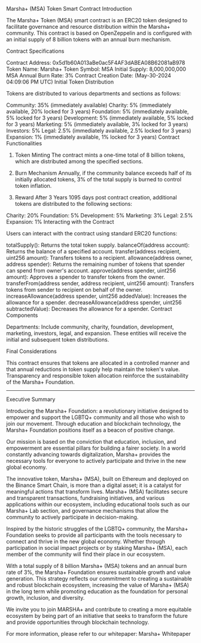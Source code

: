Marsha+ (MSA) Token Smart Contract
Introduction

The Marsha+ Token (MSA) smart contract is an ERC20 token designed to facilitate governance and resource distribution within the Marsha+ community. This contract is based on OpenZeppelin and is configured with an initial supply of 8 billion tokens with an annual burn mechanism.

Contract Specifications

Contract Address: 0x5d1b60A013aBe0ac5F4AF3dABEA08B62081aB978
Token Name: Marsha+
Token Symbol: MSA
Initial Supply: 8,000,000,000 MSA
Annual Burn Rate: 3%
Contract Creation Date: (May-30-2024 04:09:06 PM UTC)
Initial Token Distribution

Tokens are distributed to various departments and sections as follows:

Community: 35% (immediately available)
Charity: 5% (immediately available, 20% locked for 3 years)
Foundation: 5% (immediately available, 5% locked for 3 years)
Development: 5% (immediately available, 5% locked for 3 years)
Marketing: 5% (immediately available, 3% locked for 3 years)
Investors: 5%
Legal: 2.5% (immediately available, 2.5% locked for 3 years)
Expansion: 1% (immediately available, 1% locked for 3 years)
Contract Functionalities

1. Token Minting
The contract mints a one-time total of 8 billion tokens, which are distributed among the specified sections.

2. Burn Mechanism
Annually, if the community balance exceeds half of its initially allocated tokens, 3% of the total supply is burned to control token inflation.

3. Reward After 3 Years
1095 days post contract creation, additional tokens are distributed to the following sections:

Charity: 20%
Foundation: 5%
Development: 5%
Marketing: 3%
Legal: 2.5%
Expansion: 1%
Interacting with the Contract

Users can interact with the contract using standard ERC20 functions:

totalSupply(): Returns the total token supply.
balanceOf(address account): Returns the balance of a specified account.
transfer(address recipient, uint256 amount): Transfers tokens to a recipient.
allowance(address owner, address spender): Returns the remaining number of tokens that spender can spend from owner's account.
approve(address spender, uint256 amount): Approves a spender to transfer tokens from the owner.
transferFrom(address sender, address recipient, uint256 amount): Transfers tokens from sender to recipient on behalf of the owner.
increaseAllowance(address spender, uint256 addedValue): Increases the allowance for a spender.
decreaseAllowance(address spender, uint256 subtractedValue): Decreases the allowance for a spender.
Contract Components

Departments: Include community, charity, foundation, development, marketing, investors, legal, and expansion. These entities will receive the initial and subsequent token distributions.

Final Considerations

This contract ensures that tokens are allocated in a controlled manner and that annual reductions in token supply help maintain the token's value. Transparency and responsible token allocation reinforce the sustainability of the Marsha+ Foundation.


-----------------

Executive Summary

Introducing the Marsha+ Foundation: a revolutionary initiative designed to empower and support the LGBTQ+ community and all those who wish to join our movement. Through education and blockchain technology, the Marsha+ Foundation positions itself as a beacon of positive change.

Our mission is based on the conviction that education, inclusion, and empowerment are essential pillars for building a fairer society. In a world constantly advancing towards digitalization, Marsha+ provides the necessary tools for everyone to actively participate and thrive in the new global economy.

The innovative token, Marsha+ (MSA), built on Ethereum and deployed on the Binance Smart Chain, is more than a digital asset; it is a catalyst for meaningful actions that transform lives. Marsha+ (MSA) facilitates secure and transparent transactions, fundraising initiatives, and various applications within our ecosystem, including educational tools such as our Marsha+ Lab section, and governance mechanisms that allow the community to actively participate in decision-making.

Inspired by the historic struggles of the LGBTQ+ community, the Marsha+ Foundation seeks to provide all participants with the tools necessary to connect and thrive in the new global economy. Whether through participation in social impact projects or by staking Marsha+ (MSA), each member of the community will find their place in our ecosystem.

With a total supply of 8 billion Marsha+ (MSA) tokens and an annual burn rate of 3%, the Marsha+ Foundation ensures sustainable growth and value generation. This strategy reflects our commitment to creating a sustainable and robust blockchain ecosystem, increasing the value of Marsha+ (MSA) in the long term while promoting education as the foundation for personal growth, inclusion, and diversity.

We invite you to join MARSHA+ and contribute to creating a more equitable ecosystem by being part of an initiative that seeks to transform the future and provide opportunities through blockchain technology.

For more information, please refer to our whitepaper: Marsha+ Whitepaper 
